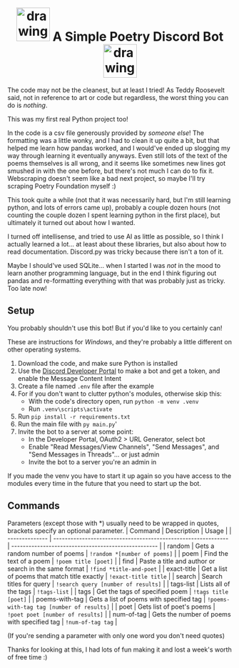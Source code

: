 # <div align="center"> <img src="https://prisonerexpress.org/wp-content/uploads/2016/09/Pe-Poetry-Icon.png" alt="drawing" width="75"/> A Simple Poetry Discord Bot <img src="https://prisonerexpress.org/wp-content/uploads/2016/09/Pe-Poetry-Icon.png" alt="drawing" width="75"/> </div>

The code may not be the cleanest, but at least I tried! As Teddy Roosevelt said, not in reference to art or code but regardless, the worst thing you can do is *nothing*.

This was my first real Python project too!

In the code is a csv file generously provided by *someone else*! The formatting was a little wonky, and I had to clean it up quite a bit, but that helped me learn how pandas worked, and I would've ended up slogging my way through learning it eventually anyways. Even still lots of the text of the poems themselves is all wrong, and it seems like sometimes new lines got smushed in with the one before, but there's not much I can do to fix it. Webscraping doesn't seem like a bad next project, so maybe I'll try scraping Poetry Foundation myself :)

This took quite a while (not that it was necessarily hard, but I'm still learning python, and lots of errors came up), probably a couple dozen hours (not counting the couple dozen I spent learning python in the first place), but ultimately it turned out about how I wanted.

I turned off intellisense, and tried to use AI as little as possible, so I think I actually learned a lot... at least about these libraries, but also about how to read documentation. Discord.py was tricky because there isn't a ton of it.

Maybe I should've used SQLite... when I started I was *not* in the mood to learn another programming language, but in the end I think figuring out pandas and re-formatting everything with that was probably just as tricky. Too late now!

## Setup
You probably shouldn't use this bot! But if you'd like to you certainly can!

These are instructions for *Windows*, and they're probably a little different on other operating systems.
1) Download the code, and make sure Python is installed
2) Use the [Discord Developer Portal](https://discord.com/developers/applications) to make a bot and get a token, and enable the Message Content Intent
3) Create a file named `.env` file after the example
4) For if you don't want to clutter python's modules, otherwise skip this:
    - With the code's directory open, run `python -m venv .venv`
    - Run `.venv\scripts\activate`
5) Run `pip install -r requirements.txt`
6) Run the main file with `py main.py`'
7) Invite the bot to a server at some point:
    - In the Developer Portal, OAuth2 > URL Generator, select bot
    - Enable "Read Messages/View Channels", "Send Messages", and "Send Messages in Threads"... or just admin
    - Invite the bot to a server you're an admin in

If you made the venv you have to start it up again so you have access to the modules every time in the future that you need to start up the bot.

## Commands
Parameters (except those with *) usually need to be wrapped in quotes, brackets specify an optional parameter.
| Command        | Description                                                   | Usage                                              |
| -------------- | ------------------------------------------------------------- | --------------------------------------------------- |
| random         | Gets a random number of poems                                 | `!random *[number of poems]`                        |
| poem           | Find the text of a poem                                       | `!poem title [poet]`                             |
| find           | Paste a title and author or search in the same format         | `!find *title-and-poet`                             |
| exact-title    | Get a list of poems that match title exactly                  | `!exact-title title`                               |
| search         | Search titles for query                                       | `!search query [number of results]`             |
| tags-list      | Lists all of the tags                                         | `!tags-list`                                        |
| tags           | Get the tags of specified poem                                | `!tags title [poet]`                             |
| poems-with-tag | Gets a list of poems with specified tag                       | `!poems-with-tag tag [number of results]`       |
| poet           | Gets list of poet's poems                                      | `!poet poet [number of results]`                |
| num-of-tag     | Gets the number of poems with specified tag                   | `!num-of-tag tag`                                 |

(If you're sending a parameter with only one word you don't need quotes)



Thanks for looking at this, I had lots of fun making it and lost a week's worth of free time :)
